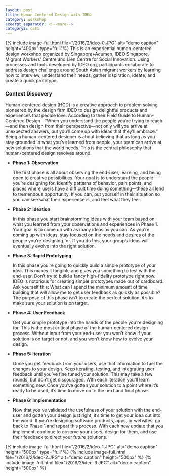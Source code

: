 ```yaml
---
layout: post
title: Human Centered Design with IDEO
category: workshop
excerpt_separator: <!--more-->
category2: cat1
---
```

{% include image-full.html file="/2016/2/ideo-0.JPG" alt="demo caption" height="400px" type="full"%}
This is an experiential human-centered design workshop organized by Singapore+Acumen, IDEO Singapore, Migrant Workers’ Centre and Lien Centre for Social Innovation. Using processes and tools developed by IDEO.org, participants collaborate to address design challenge around South Asian migrant workers by learning how to interview, understand their needs, gather inspiration, ideate, and create a quick prototype.

<!--more-->

### Context Discovery

Human-centered design (HCD) is a creative approach to problem solving pioneered by the design firm IDEO to design delightful products and experiences that people love. According to their Field Guide to Human-Centered Design - “When you understand the people you’re trying to reach—and then design from their perspective—not only will you arrive at unexpected answers, but you’ll come up with ideas that they’ll embrace.” Being a human-centered designer is about believing that as long as you stay grounded in what you’ve learned from people, your team can arrive at new solutions that the world needs. This is the central philosophy that human-centered design revolves around. 

* **Phase 1: Observation**

  The first phase is all about observing the end-user, learning, and being open to creative possibilities. Your goal is to understand the people you’re designing for. Identify patterns of behavior, pain points, and places where users have a difficult time doing something—these all lend to tremendous opportunity. If you can, put yourself in their situation so you can see what their experience is, and feel what they feel.
* **Phase 2: Ideation**

  In this phase you start brainstorming ideas with your team based on what you learned from your observations and experiences in Phase 1. Your goal is to come up with as many ideas as you can. As you’re coming up with ideas, stay focused on the needs and desires of the people you’re designing for. If you do this, your group’s ideas will eventually evolve into the right solution.
* **Phase 3: Rapid Prototyping**

  In this phase you’re going to quickly build a simple prototype of your idea. This makes it tangible and gives you something to test with the end-user. Don’t try to build a fancy high-fidelity prototype right now. IDEO is notorious for creating simple prototypes made out of cardboard. Ask yourself this: What can I spend the minimum amount of time building that will allow me to get user feedback as quickly as possible? The purpose of this phase isn’t to create the perfect solution, it’s to make sure your solution is on target.
* **Phase 4: User Feedback**

  Get your simple prototype into the hands of the people you’re designing for. This is the most critical phase of the human-centered design process. Without input from your end-user you won’t know if your solution is on target or not, and you won’t know how to evolve your design.
* **Phase 5: Iteration**

  Once you get feedback from your users, use that information to fuel the changes to your design. Keep iterating, testing, and integrating user feedback until you’ve fine tuned your solution. This may take a few rounds, but don’t get discouraged. With each iteration you’ll learn something new. Once you’ve gotten your solution to a point where it’s ready to be used, it’s time to move on to the next and final phase.
* **Phase 6: Implementation**

  Now that you’ve validated the usefulness of your solution with the end-user and gotten your design just right, it’s time to get your idea out into the world. If you’re designing software products, apps, or websites, go back to Phase 1 and repeat this process. With each new update that you implement, continue to observe your users, design for them, and use their feedback to direct your future solutions.

{% include image-full.html file="/2016/2/ideo-1.JPG" alt="demo caption" height="500px" type="full"%}
{% include image-full.html file="/2016/2/ideo-2.JPG" alt="demo caption" height="500px"  %}
{% include image-full.html file="/2016/2/ideo-3.JPG" alt="demo caption" height="500px"  %}